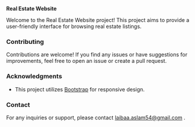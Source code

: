 **Real Estate Website**

Welcome to the Real Estate Website project! This project aims to provide a user-friendly interface for browsing real estate listings.


### Contributing

Contributions are welcome! If you find any issues or have suggestions for improvements, feel free to open an issue or create a pull request.

### Acknowledgments

- This project utilizes [Bootstrap](https://getbootstrap.com/) for responsive design.

### Contact

For any inquiries or support, please contact laibaa.aslam54@gmail.com .
